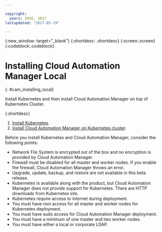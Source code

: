 ```yaml
---

copyright:
  years: 2016, 2017
lastupdated: "2017-05-19"

---
```

<!-- Copyright info and last updated date at top of file: REQUIRED
    The copyright and lastupdated info is YAML content that must occur at the top of the MD file, before attributes are listed.
    It must be --- surrounded by 3 dashes ---
    The value "years" can contain just one year or a two years separated by a comma. (years: 2014, 2016)
    The value "lastupdated" must be followed by a machine date in quotes in the following format: "YYYY-MM-DD"
    The value for "years" must be indented 2 spaces under "copyright", followed by "lastupdated" which should start on its own non-indented line.

-->

<!-- Common attributes used in the template are defined as follows: -->
{:new_window: target="_blank"}
{:shortdesc: .shortdesc}
{:screen:.screen}
{:codeblock:.codeblock}

<!-- Additional task topic: OPTIONAL
This is the template for additional task topics that are needed beyond the basic tasks in the getting started index.md.  As needed, other task topics can be included, with titles such as "Configuring x", "Administering y", "Managing z", etc. This topic is a peer of the getting started index.md in the <servicename>.ditamap. This topic can have one level of children and they also can be referenced in <servicename>.ditamap -->

# Installing Cloud Automation Manager Local
<!-- for example, Uploading your data -->
{: #cam_installing_local}
<!-- Provide an appropriate ID above -->

<!-- The short description section should include a sentence describing why this task is needed. For search engine optimization, include the service long name and "Bluemix". For example: -->

Install Kubernetes and then install Cloud Automation Manager on top of Kubernetes Cluster. 

{:shortdesc}

1. [Install Kubernetes](/docs/services/CloudAutomationManager/cam_install_k8.html).
2. [Install Cloud Automation Manager on Kubernetes cluster](/docs/services/CloudAutomationManager/cam_install_cam.html).

Before you install Kubernetes and Cloud Automation Manager, consider the following points:

- Network File System is encrypted out of the box and no encryption is provided by Cloud Automation Manager. 
- Firewall must be disabled for all master and worker nodes. If you enable the firewall, Cloud Automation Manager throws an error. 
- Upgrade, update, backup, and restore are not available in this beta release.
- Kubernetes is available along with the product, but Cloud Automation Manager does not provide support for Kubernetes. There are HTTP downloads from Kubernetes site. 
- Kubernetes require access to internet during deployment. 
- You must have root access for all master and worker nodes for Kubernetes deployment.
- You must have sudo access for Cloud Automation Manager deployment. 
- You must have a minimum of one master and two worker nodes. 
- You must have either a local or corporate LDAP. 
